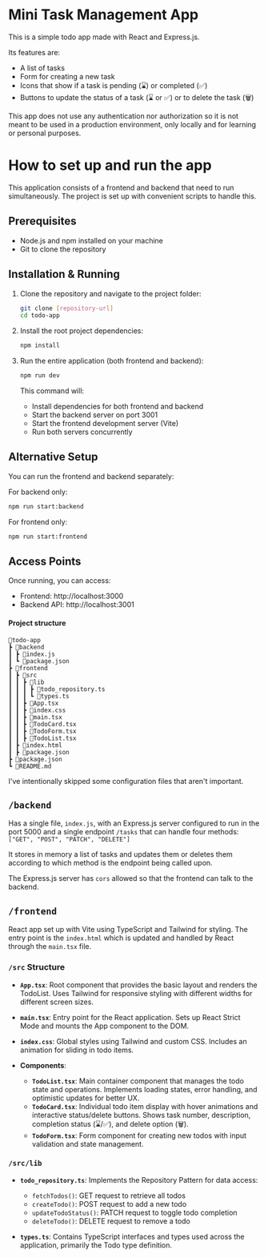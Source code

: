 # Mini Task Management App

This is a simple todo app made with React and Express.js.

Its features are:

- A list of tasks
- Form for creating a new task
- Icons that show if a task is pending (⌛) or completed (✅)
- Buttons to update the status of a task (⌛ or ✅) or to delete the task (🗑️)

This app does not use any authentication nor authorization so it is not meant to be used in a production environment, only locally and for learning or personal purposes.

# How to set up and run the app

This application consists of a frontend and backend that need to run simultaneously. The project is set up with convenient scripts to handle this.

## Prerequisites

- Node.js and npm installed on your machine
- Git to clone the repository

## Installation & Running

1. Clone the repository and navigate to the project folder:

   ```bash
   git clone [repository-url]
   cd todo-app
   ```

2. Install the root project dependencies:

   ```bash
   npm install
   ```

3. Run the entire application (both frontend and backend):

   ```bash
   npm run dev
   ```

   This command will:

   - Install dependencies for both frontend and backend
   - Start the backend server on port 3001
   - Start the frontend development server (Vite)
   - Run both servers concurrently

## Alternative Setup

You can run the frontend and backend separately:

For backend only:

```bash
npm run start:backend
```

For frontend only:

```bash
npm run start:frontend
```

## Access Points

Once running, you can access:

- Frontend: http://localhost:3000
- Backend API: http://localhost:3001

#### Project structure

```
📂todo-app
┣ 📂backend
┃ ┣ 📜index.js
┃ ┗ 📜package.json
┣ 📂frontend
┃ ┣ 📂src
┃ ┃ ┣ 📂lib
┃ ┃ ┃ ┣ 📜todo_repository.ts
┃ ┃ ┃ ┗ 📜types.ts
┃ ┃ ┣ 📜App.tsx
┃ ┃ ┣ 📜index.css
┃ ┃ ┣ 📜main.tsx
┃ ┃ ┣ 📜TodoCard.tsx
┃ ┃ ┣ 📜TodoForm.tsx
┃ ┃ ┣ 📜TodoList.tsx
┃ ┣ 📜index.html
┃ ┣ 📜package.json
┣ 📜package.json
┗ 📜README.md
```

I've intentionally skipped some configuration files that aren't important.

## `/backend`

Has a single file, `index.js`, with an Express.js server configured to run in the port 5000 and a single endpoint `/tasks` that can handle four methods: `["GET", "POST", "PATCH", "DELETE"]`

It stores in memory a list of tasks and updates them or deletes them according to which method is the endpoint being called upon.

The Express.js server has `cors` allowed so that the frontend can talk to the backend.

## `/frontend`

React app set up with Vite using TypeScript and Tailwind for styling. The entry point is the `index.html` which is updated and handled by React through the `main.tsx` file.

### `/src` Structure

- **`App.tsx`**: Root component that provides the basic layout and renders the TodoList. Uses Tailwind for responsive styling with different widths for different screen sizes.

- **`main.tsx`**: Entry point for the React application. Sets up React Strict Mode and mounts the App component to the DOM.

- **`index.css`**: Global styles using Tailwind and custom CSS. Includes an animation for sliding in todo items.

- **Components**:
  - **`TodoList.tsx`**: Main container component that manages the todo state and operations. Implements loading states, error handling, and optimistic updates for better UX.
  - **`TodoCard.tsx`**: Individual todo item display with hover animations and interactive status/delete buttons. Shows task number, description, completion status (⌛/✅), and delete option (🗑️).
  - **`TodoForm.tsx`**: Form component for creating new todos with input validation and state management.

### `/src/lib`

- **`todo_repository.ts`**: Implements the Repository Pattern for data access:

  - `fetchTodos()`: GET request to retrieve all todos
  - `createTodo()`: POST request to add a new todo
  - `updateTodoStatus()`: PATCH request to toggle todo completion
  - `deleteTodo()`: DELETE request to remove a todo

- **`types.ts`**: Contains TypeScript interfaces and types used across the application, primarily the Todo type definition.

